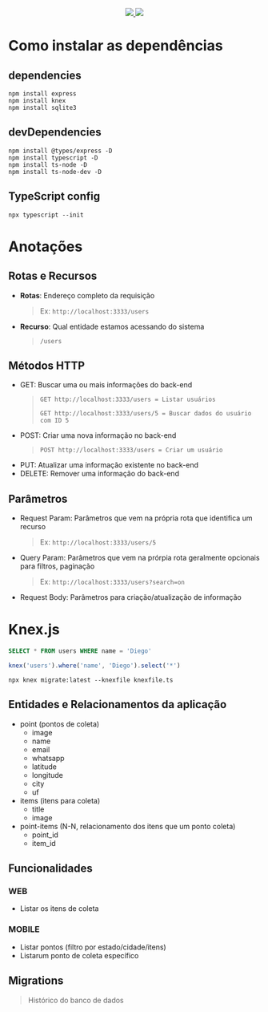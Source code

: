 
<p align="center">
  <a href="https://github.com/fajzanetti">
        <img src="https://img.shields.io/badge/GitHub-fajzanetti-7159C1?logo=GitHub"/>
    </a>
    <a href="https://www.linkedin.com/in/felipezanetti/">
        <img src="https://img.shields.io/badge/Linkedin-felipezanetti-7159C1?logo=linkedin"/>
    </a>
</p>

# Como instalar as dependências

## dependencies

```npm
npm install express
npm install knex
npm install sqlite3
```

## devDependencies

```npm
npm install @types/express -D
npm install typescript -D
npm install ts-node -D
npm install ts-node-dev -D
```

## TypeScript config

```npm
npx typescript --init
```

# Anotações

## Rotas e Recursos

- **Rotas**: Endereço completo da requisição
    > Ex: `http://localhost:3333/users`

- **Recurso**: Qual entidade estamos acessando do sistema
    > `/users`

## Métodos HTTP

- GET: Buscar uma ou mais informações do back-end
    >`GET http://localhost:3333/users = Listar usuários`
    >
    > `GET http://localhost:3333/users/5 = Buscar dados do usuário com ID 5`
- POST: Criar uma nova informação no back-end
    > `POST http://localhost:3333/users = Criar um usuário`
- PUT: Atualizar uma informação existente no back-end
- DELETE: Remover uma informação do back-end

## Parâmetros

- Request Param: Parâmetros que vem na própria rota que identifica um recurso
    > Ex: `http://localhost:3333/users/5`
- Query Param: Parâmetros que vem na prórpia rota geralmente opcionais para filtros, paginação
    > Ex: `http://localhost:3333/users?search=on`
- Request Body: Parâmetros para criação/atualização de informação

# Knex.js

```SQL
SELECT * FROM users WHERE name = 'Diego'
```
```js
knex('users').where('name', 'Diego').select('*')
```
```npm
npx knex migrate:latest --knexfile knexfile.ts
```

## Entidades e Relacionamentos da aplicação

- point (pontos de coleta)
    - image
    - name
    - email
    - whatsapp
    - latitude
    - longitude
    - city
    - uf
- items (itens para coleta)
    - title
    - image
- point-items (N-N, relacionamento dos itens que um ponto coleta)
    - point_id
    - item_id

## Funcionalidades

### WEB

- Listar os itens de coleta

### MOBILE

- Listar pontos (filtro por estado/cidade/itens)
- Listarum ponto de coleta específico

## Migrations

> Histórico do banco de dados